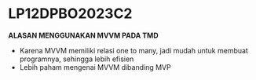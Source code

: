 # LP12DPBO2023C2

**ALASAN MENGGUNAKAN MVVM PADA TMD**

- Karena MVVM memiliki relasi one to many, jadi mudah untuk membuat programnya, sehingga lebih efisien
- Lebih paham mengenai MVVM dibanding MVP

